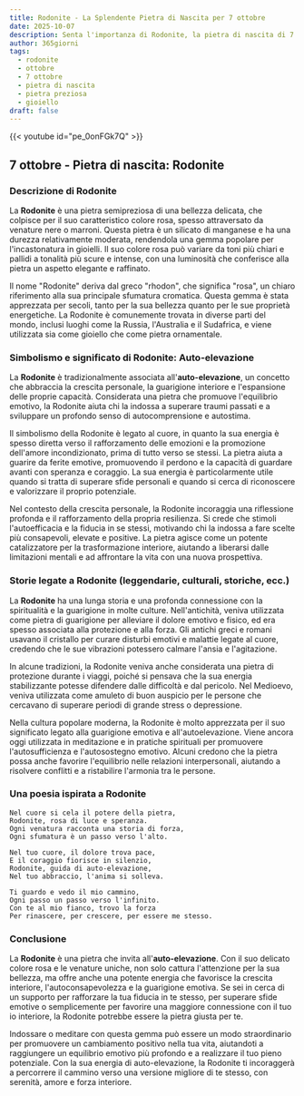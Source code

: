 ```yaml
---
title: Rodonite - La Splendente Pietra di Nascita per 7 ottobre
date: 2025-10-07
description: Senta l'importanza di Rodonite, la pietra di nascita di 7 ottobre che simboleggia Auto-elevazione. Lasci che la sua bellezza e il suo significato illuminino la sua giornata.
author: 365giorni
tags:
  - rodonite
  - ottobre
  - 7 ottobre
  - pietra di nascita
  - pietra preziosa
  - gioiello
draft: false
---
```


{{< youtube id="pe_0onFGk7Q" >}}

## 7 ottobre - Pietra di nascita: Rodonite

### Descrizione di Rodonite

La **Rodonite** è una pietra semipreziosa di una bellezza delicata, che colpisce per il suo caratteristico colore rosa, spesso attraversato da venature nere o marroni. Questa pietra è un silicato di manganese e ha una durezza relativamente moderata, rendendola una gemma popolare per l'incastonatura in gioielli. Il suo colore rosa può variare da toni più chiari e pallidi a tonalità più scure e intense, con una luminosità che conferisce alla pietra un aspetto elegante e raffinato.

Il nome "Rodonite" deriva dal greco "rhodon", che significa "rosa", un chiaro riferimento alla sua principale sfumatura cromatica. Questa gemma è stata apprezzata per secoli, tanto per la sua bellezza quanto per le sue proprietà energetiche. La Rodonite è comunemente trovata in diverse parti del mondo, inclusi luoghi come la Russia, l'Australia e il Sudafrica, e viene utilizzata sia come gioiello che come pietra ornamentale.

### Simbolismo e significato di Rodonite: Auto-elevazione

La **Rodonite** è tradizionalmente associata all'**auto-elevazione**, un concetto che abbraccia la crescita personale, la guarigione interiore e l'espansione delle proprie capacità. Considerata una pietra che promuove l'equilibrio emotivo, la Rodonite aiuta chi la indossa a superare traumi passati e a sviluppare un profondo senso di autocomprensione e autostima.

Il simbolismo della Rodonite è legato al cuore, in quanto la sua energia è spesso diretta verso il rafforzamento delle emozioni e la promozione dell'amore incondizionato, prima di tutto verso se stessi. La pietra aiuta a guarire da ferite emotive, promuovendo il perdono e la capacità di guardare avanti con speranza e coraggio. La sua energia è particolarmente utile quando si tratta di superare sfide personali e quando si cerca di riconoscere e valorizzare il proprio potenziale.

Nel contesto della crescita personale, la Rodonite incoraggia una riflessione profonda e il rafforzamento della propria resilienza. Si crede che stimoli l'autoefficacia e la fiducia in se stessi, motivando chi la indossa a fare scelte più consapevoli, elevate e positive. La pietra agisce come un potente catalizzatore per la trasformazione interiore, aiutando a liberarsi dalle limitazioni mentali e ad affrontare la vita con una nuova prospettiva.

### Storie legate a Rodonite (leggendarie, culturali, storiche, ecc.)

La **Rodonite** ha una lunga storia e una profonda connessione con la spiritualità e la guarigione in molte culture. Nell'antichità, veniva utilizzata come pietra di guarigione per alleviare il dolore emotivo e fisico, ed era spesso associata alla protezione e alla forza. Gli antichi greci e romani usavano il cristallo per curare disturbi emotivi e malattie legate al cuore, credendo che le sue vibrazioni potessero calmare l'ansia e l'agitazione.

In alcune tradizioni, la Rodonite veniva anche considerata una pietra di protezione durante i viaggi, poiché si pensava che la sua energia stabilizzante potesse difendere dalle difficoltà e dal pericolo. Nel Medioevo, veniva utilizzata come amuleto di buon auspicio per le persone che cercavano di superare periodi di grande stress o depressione.

Nella cultura popolare moderna, la Rodonite è molto apprezzata per il suo significato legato alla guarigione emotiva e all'autoelevazione. Viene ancora oggi utilizzata in meditazione e in pratiche spirituali per promuovere l'autosufficienza e l'autosostegno emotivo. Alcuni credono che la pietra possa anche favorire l'equilibrio nelle relazioni interpersonali, aiutando a risolvere conflitti e a ristabilire l'armonia tra le persone.

### Una poesia ispirata a Rodonite

```
Nel cuore si cela il potere della pietra,
Rodonite, rosa di luce e speranza.
Ogni venatura racconta una storia di forza,
Ogni sfumatura è un passo verso l'alto.

Nel tuo cuore, il dolore trova pace,
E il coraggio fiorisce in silenzio,
Rodonite, guida di auto-elevazione,
Nel tuo abbraccio, l'anima si solleva.

Ti guardo e vedo il mio cammino,
Ogni passo un passo verso l'infinito.
Con te al mio fianco, trovo la forza
Per rinascere, per crescere, per essere me stesso.
```

### Conclusione

La **Rodonite** è una pietra che invita all'**auto-elevazione**. Con il suo delicato colore rosa e le venature uniche, non solo cattura l'attenzione per la sua bellezza, ma offre anche una potente energia che favorisce la crescita interiore, l'autoconsapevolezza e la guarigione emotiva. Se sei in cerca di un supporto per rafforzare la tua fiducia in te stesso, per superare sfide emotive o semplicemente per favorire una maggiore connessione con il tuo io interiore, la Rodonite potrebbe essere la pietra giusta per te.

Indossare o meditare con questa gemma può essere un modo straordinario per promuovere un cambiamento positivo nella tua vita, aiutandoti a raggiungere un equilibrio emotivo più profondo e a realizzare il tuo pieno potenziale. Con la sua energia di auto-elevazione, la Rodonite ti incoraggerà a percorrere il cammino verso una versione migliore di te stesso, con serenità, amore e forza interiore.